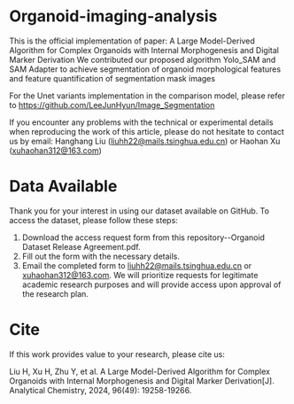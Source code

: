 # Organoid-imaging-analysis
This is the official implementation of paper: A Large Model-Derived Algorithm for Complex Organoids with Internal Morphogenesis and Digital Marker Derivation
We contributed our proposed algorithm Yolo_SAM and SAM Adapter to achieve segmentation of organoid morphological features and feature quantification of segmentation mask images

For the Unet variants implementation in the comparison model, please refer to https://github.com/LeeJunHyun/Image_Segmentation


If you encounter any problems with the technical or experimental details when reproducing the work of this article, please do not hesitate to contact us by email: Hanghang Liu (liuhh22@mails.tsinghua.edu.cn) or Haohan Xu (xuhaohan312@163.com)

# Data Available
Thank you for your interest in using our dataset available on GitHub. To access the dataset, please follow these steps:

1. Download the access request form from this repository--Organoid Dataset Release Agreement.pdf.
2. Fill out the form with the necessary details.
3. Email the completed form to liuhh22@mails.tsinghua.edu.cn or xuhaohan312@163.com.
We will prioritize requests for legitimate academic research purposes and will provide access upon approval of the research plan.

# Cite 
If this work provides value to your research, please cite us:

Liu H, Xu H, Zhu Y, et al. A Large Model-Derived Algorithm for Complex Organoids with Internal Morphogenesis and Digital Marker Derivation[J]. Analytical Chemistry, 2024, 96(49): 19258-19266.
